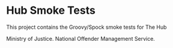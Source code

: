 Hub Smoke Tests
====

This project contains the Groovy/Spock smoke tests for The Hub

Ministry of Justice.
National Offender Management Service.

 
 
